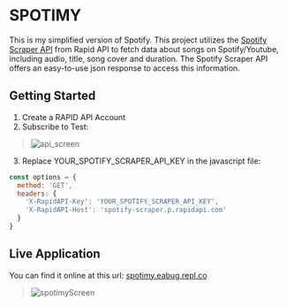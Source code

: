 # SPOTIMY
This is my simplified version of Spotify. 
This project utilizes the [Spotify Scraper API](https://rapidapi.com/DataFanatic/api/spotify-scraper/) from Rapid API to fetch data about songs on Spotify/Youtube, 
including audio, title, song cover and duration. The Spotify Scraper API offers an easy-to-use json response to access this information.<br>

## Getting Started
1. Create a RAPID API Account
2. Subscribe to Test:
> ![api_screen](https://github.com/AnouarElKihal/spotimy/assets/68613907/a9f0dae7-f678-43c6-aa76-dc5366a908eb)
3. Replace YOUR_SPOTIFY_SCRAPER_API_KEY in the javascript file:
```javascript
const options = {
  method: 'GET',
  headers: {
    'X-RapidAPI-Key': 'YOUR_SPOTIFY_SCRAPER_API_KEY',
    'X-RapidAPI-Host': 'spotify-scraper.p.rapidapi.com'
  }
}
```

## Live Application
You can find it online at this url: [spotimy.eabug.repl.co](https://spotimy.eabug.repl.co)
> ![spotimyScreen](https://github.com/AnouarElKihal/spotimy/assets/68613907/fc11ebb1-5adb-46f1-ba43-34da58fc7609)

